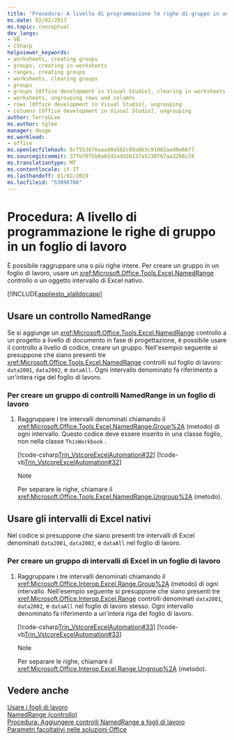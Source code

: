 ```yaml
---
title: 'Procedura: A livello di programmazione le righe di gruppo in un foglio di lavoro'
ms.date: 02/02/2017
ms.topic: conceptual
dev_langs:
- VB
- CSharp
helpviewer_keywords:
- worksheets, creating groups
- groups, creating in worksheets
- ranges, creating groups
- worksheets, clearing groups
- groups
- groups [Office development in Visual Studio], clearing in worksheets
- worksheets, ungrouping rows and columns
- rows [Office development in Visual Studio], ungrouping
- columns [Office development in Visual Studio], ungrouping
author: TerryGLee
ms.author: tglee
manager: douge
ms.workload:
- office
ms.openlocfilehash: 6cf553876aaad0a502c89a8b3c91002aed9e66f7
ms.sourcegitcommit: 37fb7075b0a65d2add3b137a5230767aa3266c74
ms.translationtype: MT
ms.contentlocale: it-IT
ms.lasthandoff: 01/02/2019
ms.locfileid: "53896786"
---
```

# <a name="how-to-programmatically-group-rows-in-a-worksheet"></a>Procedura: A livello di programmazione le righe di gruppo in un foglio di lavoro
  È possibile raggruppare una o più righe intere. Per creare un gruppo in un foglio di lavoro, usare un <xref:Microsoft.Office.Tools.Excel.NamedRange> controllo o un oggetto intervallo di Excel nativo.  
  
 [!INCLUDE[appliesto_xlalldocapp](../vsto/includes/appliesto-xlalldocapp-md.md)]  
  
## <a name="use-a-namedrange-control"></a>Usare un controllo NamedRange  
 Se si aggiunge un <xref:Microsoft.Office.Tools.Excel.NamedRange> controllo a un progetto a livello di documento in fase di progettazione, è possibile usare il controllo a livello di codice, creare un gruppo. Nell'esempio seguente si presuppone che siano presenti tre <xref:Microsoft.Office.Tools.Excel.NamedRange> controlli sul foglio di lavoro: `data2001`, `data2002`, e `dataAll`. Ogni intervallo denominato fa riferimento a un'intera riga del foglio di lavoro.  
  
### <a name="to-create-a-group-of-namedrange-controls-on-a-worksheet"></a>Per creare un gruppo di controlli NamedRange in un foglio di lavoro  
  
1.  Raggruppare i tre intervalli denominati chiamando il <xref:Microsoft.Office.Tools.Excel.NamedRange.Group%2A> (metodo) di ogni intervallo. Questo codice deve essere inserito in una classe foglio, non nella classe `ThisWorkbook` .  
  
     [!code-csharp[Trin_VstcoreExcelAutomation#32](../vsto/codesnippet/CSharp/Trin_VstcoreExcelAutomationCS/Sheet1.cs#32)]
     [!code-vb[Trin_VstcoreExcelAutomation#32](../vsto/codesnippet/VisualBasic/Trin_VstcoreExcelAutomation/Sheet1.vb#32)]  
  
    > [!NOTE]  
    >  Per separare le righe, chiamare il <xref:Microsoft.Office.Tools.Excel.NamedRange.Ungroup%2A> (metodo).  
  
## <a name="use-native-excel-ranges"></a>Usare gli intervalli di Excel nativi  
 Nel codice si presuppone che siano presenti tre intervalli di Excel denominati `data2001`, `data2002`, e `dataAll` nel foglio di lavoro.  
  
### <a name="to-create-a-group-of-excel-ranges-in-a-worksheet"></a>Per creare un gruppo di intervalli di Excel in un foglio di lavoro  
  
1.  Raggruppare i tre intervalli denominati chiamando il <xref:Microsoft.Office.Interop.Excel.Range.Group%2A> (metodo) di ogni intervallo. Nell'esempio seguente si presuppone che siano presenti tre <xref:Microsoft.Office.Interop.Excel.Range> controlli denominati `data2001`, `data2002`, e `dataAll` nel foglio di lavoro stesso. Ogni intervallo denominato fa riferimento a un'intera riga del foglio di lavoro.  
  
     [!code-csharp[Trin_VstcoreExcelAutomation#33](../vsto/codesnippet/CSharp/Trin_VstcoreExcelAutomationCS/Sheet1.cs#33)]
     [!code-vb[Trin_VstcoreExcelAutomation#33](../vsto/codesnippet/VisualBasic/Trin_VstcoreExcelAutomation/Sheet1.vb#33)]  
  
    > [!NOTE]  
    >  Per separare le righe, chiamare il <xref:Microsoft.Office.Interop.Excel.Range.Ungroup%2A> (metodo).  
  
## <a name="see-also"></a>Vedere anche  
 [Usare i fogli di lavoro](../vsto/working-with-worksheets.md)   
 [NamedRange (controllo)](../vsto/namedrange-control.md)   
 [Procedura: Aggiungere controlli NamedRange a fogli di lavoro](../vsto/how-to-add-namedrange-controls-to-worksheets.md)   
 [Parametri facoltativi nelle soluzioni Office](../vsto/optional-parameters-in-office-solutions.md)  
